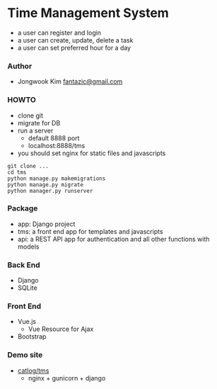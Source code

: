 # Time Management System
* a user can register and login
* a user can create, update, delete a task
* a user can set preferred hour for a day

### Author
* Jongwook Kim fantazic@gmail.com

### HOWTO
* clone git
* migrate for DB
* run a server
    * default 8888 port
    * localhost:8888/tms
* you should set nginx for static files and javascripts

```
git clone ...
cd tms
python manage.py makemigrations
python manage.py migrate
python manager.py runserver
```

### Package
* app: Django project
* tms: a front end app for templates and javascripts
* api: a REST API app for authentication and all other functions with models

### Back End
* Django
* SQLite

### Front End
* Vue.js
    * Vue Resource for Ajax
* Bootstrap

### Demo site
* [catlog/tms](http://catlog.kr/tms/)
    * nginx + gunicorn + django

